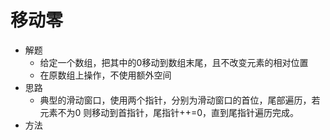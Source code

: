 # 移动零
- 解题
    - 给定一个数组，把其中的0移动到数组末尾，且不改变元素的相对位置
    - 在原数组上操作，不使用额外空间
- 思路
    - 典型的滑动窗口，使用两个指针，分别为滑动窗口的首位，尾部遍历，若元素不为0
    则移动到首指针，尾指针++=0，直到尾指针遍历完成。
- 方法